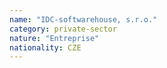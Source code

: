 ```yaml
---
name: "IDC-softwarehouse, s.r.o."
category: private-sector
nature: "Entreprise"
nationality: CZE
---
```

